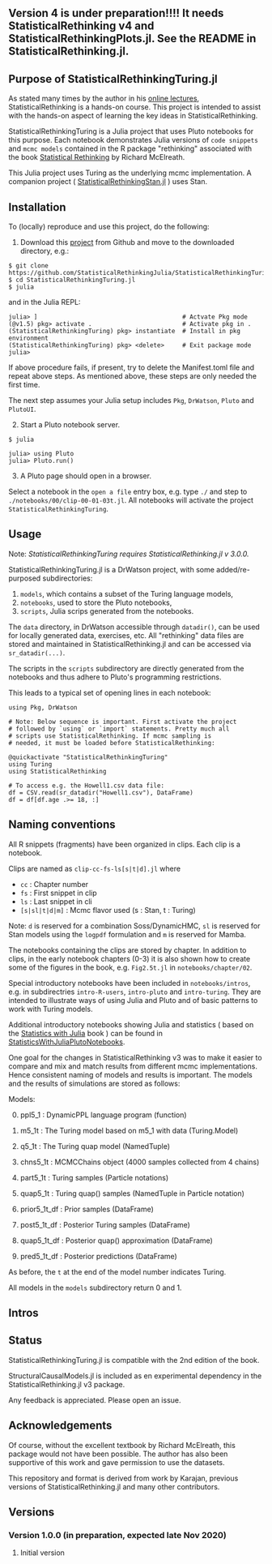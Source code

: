 ## Version 4 is under preparation!!!! It needs StatisticalRethinking v4 and StatisticalRethinkingPlots.jl. See the README in StatisticalRethinking.jl.

## Purpose of StatisticalRethinkingTuring.jl

As stated many times by the author in his [online lectures](https://www.youtube.com/watch?v=ENxTrFf9a7c&list=PLDcUM9US4XdNM4Edgs7weiyIguLSToZRI), StatisticalRethinking is a hands-on course. This project is intended to assist with the hands-on aspect of learning the key ideas in StatisticalRethinking. 

StatisticalRethinkingTuring is a Julia project that uses Pluto notebooks for this purpose. Each notebook demonstrates Julia versions of `code snippets` and `mcmc models` contained in the R package "rethinking" associated with the book [Statistical Rethinking](https://xcelab.net/rm/statistical-rethinking/) by Richard McElreath.

This Julia project uses Turing as the underlying mcmc implementation.  A companion project ( [StatisticalRethinkingStan.jl](https://github.com/StatisticalRethinkingJulia/StatisticalRethinkingStan.jl) ) uses Stan.

## Installation

To (locally) reproduce and use this project, do the following:

1. Download this [project](https://github.com/StatisticalRethinkingJulia/StatisticalRethinkingTuring.jl) from Github and move to the downloaded directory, e.g.:

```
$ git clone https://github.com/StatisticalRethinkingJulia/StatisticalRethinkingTuring.jl
$ cd StatisticalRethinkingTuring.jl
$ julia
```
and in the Julia REPL:

```
julia> ]                                        # Actvate Pkg mode
(@v1.5) pkg> activate .                         # Activate pkg in .
(StatisticalRethinkingTuring) pkg> instantiate  # Install in pkg environment
(StatisticalRethinkingTuring) pkg> <delete>     # Exit package mode
julia>
```

If above procedure fails, if present, try to delete the Manifest.toml file and repeat above steps. As mentioned above, these steps are only needed the first time.

The next step assumes your Julia setup includes `Pkg`, `DrWatson`, `Pluto` and `PlutoUI`.

2. Start a Pluto notebook server.
```
$ julia

julia> using Pluto
julia> Pluto.run()
```

3. A Pluto page should open in a browser.

Select a notebook in the `open a file` entry box, e.g. type `./` and step to `./notebooks/00/clip-00-01-03t.jl`. All notebooks will activate the project `StatisticalRethinkingTuring`.

## Usage

Note: *StatisticalRethinkingTuring requires StatisticalRethinking.jl v 3.0.0.*

StatisticalRethinkingTuring.jl is a DrWatson project, with some added/re-purposed subdirectories:

1. `models`, which contains a subset of the Turing language models,
2. `notebooks`, used to store the Pluto notebooks,
3. `scripts`, Julia scrips generated from the notebooks.

The `data` directory, in DrWatson accessible through `datadir()`, can be used for locally generated data, exercises, etc. All "rethinking" data files are stored and maintained in StatisticalRethinking.jl and can be accessed via `sr_datadir(...)`.

The scripts in the `scripts` subdirectory are directly generated from the notebooks and thus adhere to Pluto's programming restrictions.

This leads to a typical set of opening lines in each notebook:
```
using Pkg, DrWatson

# Note: Below sequence is important. First activate the project
# followed by `using` or `import` statements. Pretty much all
# scripts use StatisticalRethinking. If mcmc sampling is
# needed, it must be loaded before StatisticalRethinking:

@quickactivate "StatisticalRethinkingTuring"
using Turing
using StatisticalRethinking

# To access e.g. the Howell1.csv data file:
df = CSV.read(sr_datadir("Howell1.csv"), DataFrame)
df = df[df.age .>= 18, :]
```

## Naming conventions

All R snippets (fragments) have been organized in clips. Each clip is a notebook. 

Clips are named as `clip-cc-fs-ls[s|t|d].jl` where

* `cc`      : Chapter number
* `fs`      : First snippet in clip
* `ls`      : Last snippet in cli
* `[s|sl|t|d|m]` : Mcmc flavor used (s : Stan, t : Turing)

Note: `d` is reserved for a combination Soss/DynamicHMC, `sl` is reserved for Stan models using the `logpdf` formulation and `m` is reserved for Mamba.

The notebooks containing the clips are stored by chapter.  In addition to clips, in the early notebook chapters (0-3) it is also shown how to create some of the figures in the book, e.g. `Fig2.5t.jl` in `notebooks/chapter/02`.

Special introductory notebooks have been included in `notebooks/intros`, e.g.
in subdirectries `intro-R-users`, `intro-pluto` and `intro-turing`. They are intended to illustrate ways of using Julia and Pluto and of basic patterns to work with Turing models.

Additional introductory notebooks showing Julia and statistics ( based on the [Statistics with Julia](https://statisticswithjulia.org/index.html) book ) can be found in [StatisticsWithJuliaPlutoNotebooks](https://github.com/StatisticalRethinkingJulia/StatisticsWithJuliaPlutoNotebooks.jl).

One goal for the changes in StatisticalRethinking v3 was to make it easier to compare and mix and match results from different mcmc implementations. Hence consistent naming of models and results is important. The models and the results of simulations are stored as follows:

Models:

0. ppl5_1            : DynamicPPL language program (function)
1. m5_1t             : The Turing model based on m5_1 with data (Turing.Model)
2. q5_1t             : The Turing quap model (NamedTuple)

3. chns5_1t          : MCMCChains object (4000 samples collected from 4 chains)
4. part5_1t          : Turing samples (Particle notations)
5. quap5_1t          : Turing quap() samples (NamedTuple in Particle notation)

5. prior5_1t_df      : Prior samples (DataFrame)
6. post5_1t_df       : Posterior Turing samples (DataFrame)
7. quap5_1t_df       : Posterior quap() approximation (DataFrame)
8. pred5_1t_df       : Posterior predictions (DataFrame)

As before, the `t` at the end of the model number indicates Turing.

All models in the `models` subdirectory return 0 and 1.

## Intros

## Status

StatisticalRethinkingTuring.jl is compatible with the 2nd edition of the book.

StructuralCausalModels.jl is included as en experimental dependency in the StatisticalRethinking.jl v3 package.

Any feedback is appreciated. Please open an issue.

## Acknowledgements

Of course, without the excellent textbook by Richard McElreath, this package would not have been possible. The author has also been supportive of this work and gave permission to use the datasets.

This repository and format is derived from work by Karajan, previous versions of StatisticalRethinking.jl and many other contributors.

## Versions

### Version 1.0.0 (in preparation, expected late Nov 2020)

1. Initial version

